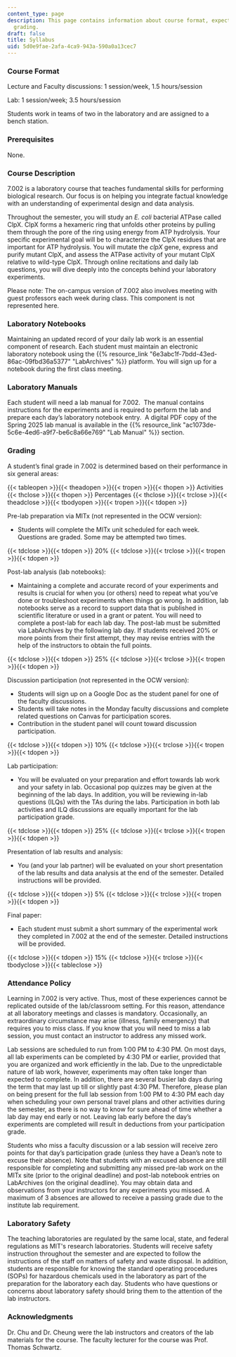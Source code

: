 ```yaml
---
content_type: page
description: This page contains information about course format, expectations, and
  grading.
draft: false
title: Syllabus
uid: 5d0e9fae-2afa-4ca9-943a-590a0a13cec7
---
```

### Course Format

Lecture and Faculty discussions: 1 session/week, 1.5 hours/session

Lab: 1 session/week; 3.5 hours/session

Students work in teams of two in the laboratory and are assigned to a bench station.

### Prerequisites

None.

### Course Description

7.002 is a laboratory course that teaches fundamental skills for performing biological research. Our focus is on helping you integrate factual knowledge with an understanding of experimental design and data analysis.

Throughout the semester, you will study an *E. coli* bacterial ATPase called ClpX. ClpX forms a hexameric ring that unfolds other proteins by pulling them through the pore of the ring using energy from ATP hydrolysis. Your specific experimental goal will be to characterize the ClpX residues that are important for ATP hydrolysis. You will mutate the *clpX* gene, express and purify mutant ClpX, and assess the ATPase activity of your mutant ClpX relative to wild-type ClpX. Through online recitations and daily lab questions, you will dive deeply into the concepts behind your laboratory experiments.

Please note: The on-campus version of 7.002 also involves meeting with guest professors each week during class. This component is not represented here.

### Laboratory Notebooks

Maintaining an updated record of your daily lab work is an essential component of research. Each student must maintain an electronic laboratory notebook using the {{% resource_link "6e3abc1f-7bdd-43ed-86ac-09fbd36a5377" "LabArchives" %}} platform. You will sign up for a notebook during the first class meeting.

### Laboratory Manuals

Each student will need a lab manual for 7.002.  The manual contains instructions for the experiments and is required to perform the lab and prepare each day’s laboratory notebook entry.  A digital PDF copy of the Spring 2025 lab manual is available in the {{% resource_link "ac1073de-5c6e-4ed6-a9f7-be6c8a66e769" "Lab Manual" %}} section.

### Grading

A student’s final grade in 7.002 is determined based on their performance in six general areas:

{{< tableopen >}}{{< theadopen >}}{{< tropen >}}{{< thopen >}}
Activities
{{< thclose >}}{{< thopen >}}
Percentages
{{< thclose >}}{{< trclose >}}{{< theadclose >}}{{< tbodyopen >}}{{< tropen >}}{{< tdopen >}}

Pre-lab preparation via MITx (not represented in the OCW version):

- Students will complete the MITx unit scheduled for each week. Questions are graded. Some may be attempted two times.

{{< tdclose >}}{{< tdopen >}}
20%
{{< tdclose >}}{{< trclose >}}{{< tropen >}}{{< tdopen >}}

Post-lab analysis (lab notebooks):

- Maintaining a complete and accurate record of your experiments and results is crucial for when you (or others) need to repeat what you’ve done or troubleshoot experiments when things go wrong. In addition, lab notebooks serve as a record to support data that is published in scientific literature or used in a grant or patent. You will need to complete a post-lab for each lab day. The post-lab must be submitted via LabArchives by the following lab day. If students received 20% or more points from their first attempt, they may revise entries with the help of the instructors to obtain the full points. 

{{< tdclose >}}{{< tdopen >}}
25%
{{< tdclose >}}{{< trclose >}}{{< tropen >}}{{< tdopen >}}

Discussion participation (not represented in the OCW version):

- Students will sign up on a Google Doc as the student panel for one of the faculty discussions.
- Students will take notes in the Monday faculty discussions and complete related questions on Canvas for participation scores.
- Contribution in the student panel will count toward discussion participation.

{{< tdclose >}}{{< tdopen >}}
10%
{{< tdclose >}}{{< trclose >}}{{< tropen >}}{{< tdopen >}}

Lab participation:

- You will be evaluated on your preparation and effort towards lab work and your safety in lab. Occasional pop quizzes may be given at the beginning of the lab days. In addition, you will be reviewing in-lab questions (ILQs) with the TAs during the labs. Participation in both lab activities and ILQ discussions are equally important for the lab participation grade.

{{< tdclose >}}{{< tdopen >}}
25%
{{< tdclose >}}{{< trclose >}}{{< tropen >}}{{< tdopen >}}

Presentation of lab results and analysis:

- You (and your lab partner) will be evaluated on your short presentation of the lab results and data analysis at the end of the semester. Detailed instructions will be provided.

{{< tdclose >}}{{< tdopen >}}
5%
{{< tdclose >}}{{< trclose >}}{{< tropen >}}{{< tdopen >}}

Final paper:

- Each student must submit a short summary of the experimental work they completed in 7.002 at the end of the semester. Detailed instructions will be provided.

{{< tdclose >}}{{< tdopen >}}
15%
{{< tdclose >}}{{< trclose >}}{{< tbodyclose >}}{{< tableclose >}}

### Attendance Policy

Learning in 7.002 is very active. Thus, most of these experiences cannot be replicated outside of the lab/classroom setting. For this reason, attendance at all laboratory meetings and classes is mandatory. Occasionally, an extraordinary circumstance may arise (illness, family emergency) that requires you to miss class. If you know that you will need to miss a lab session, you must contact an instructor to address any missed work. 

Lab sessions are scheduled to run from 1:00 PM to 4:30 PM. On most days, all lab experiments can be completed by 4:30 PM or earlier, provided that you are organized and work efficiently in the lab. Due to the unpredictable nature of lab work, however, experiments may often take longer than expected to complete. In addition, there are several busier lab days during the term that may last up till or slightly past 4:30 PM. Therefore, please plan on being present for the full lab session from 1:00 PM to 4:30 PM each day when scheduling your own personal travel plans and other activities during the semester, as there is no way to know for sure ahead of time whether a lab day may end early or not. Leaving lab early before the day’s experiments are completed will result in deductions from your participation grade.

Students who miss a faculty discussion or a lab session will receive zero points for that day’s participation grade (unless they have a Dean’s note to excuse their absence). Note that students with an excused absence are still responsible for completing and submitting any missed pre-lab work on the MITx site (prior to the original deadline) and post-lab notebook entries on LabArchives (on the original deadline). You may obtain data and observations from your instructors for any experiments you missed. A maximum of 3 absences are allowed to receive a passing grade due to the institute lab requirement.

### Laboratory Safety

The teaching laboratories are regulated by the same local, state, and federal regulations as MIT's research laboratories. Students will receive safety instruction throughout the semester and are expected to follow the instructions of the staff on matters of safety and waste disposal. In addition, students are responsible for knowing the standard operating procedures (SOPs) for hazardous chemicals used in the laboratory as part of the preparation for the laboratory each day. Students who have questions or concerns about laboratory safety should bring them to the attention of the lab instructors.

### Acknowledgments

Dr. Chu and Dr. Cheung were the lab instructors and creators of the lab materials for the course. The faculty lecturer for the course was Prof. Thomas Schwartz.